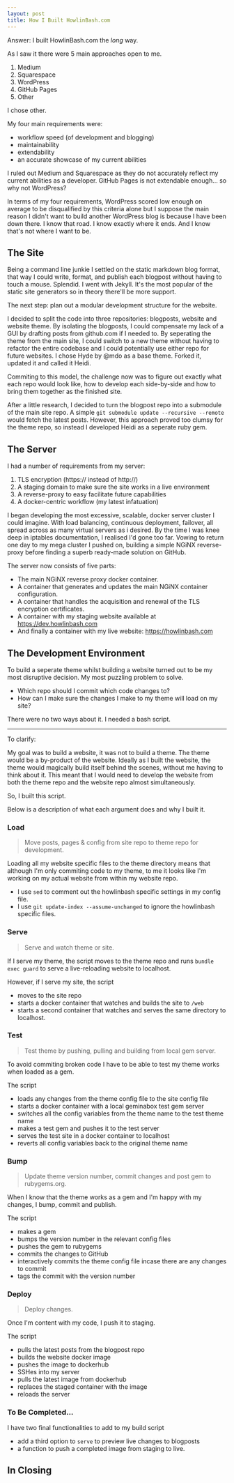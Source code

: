 ```yaml
---
layout: post
title: How I Built HowlinBash.com
---
```


Answer: I built HowlinBash.com the *long* way.

As I saw it there were 5 main approaches open to me.

1. Medium
2. Squarespace
3. WordPress
4. GitHub Pages
5. Other

I chose other.

My four main requirements were:

- workflow speed (of development and blogging)
- maintainability
- extendability
- an accurate showcase of my current abilities

I ruled out Medium and Squarespace as they do not accurately reflect my current abilities as a developer. GitHub Pages is not extendable enough... so why not WordPress?

In terms of my four requirements, WordPress scored low enough on average to be disqualified by this criteria alone but I suppose the main reason I didn't want to build another WordPress blog is because I have been down there. I know that road. I know exactly where it ends. And I know that's not where I want to be.


## The Site

Being a command line junkie I settled on the static markdown blog format, that way I could write, format, and publish each blogpost without having to touch a mouse. Splendid. I went with Jekyll. It's the most popular of the static site generators so in theory there'll be more support.

The next step: plan out a modular development structure for the website.

I decided to split the code into three repositories: blogposts, website and website theme. By isolating the blogposts, I could compensate my lack of a GUI by drafting posts from github.com if I needed to. By seperating the theme from the main site, I could switch to a new theme without having to refactor the entire codebase and I could potentially use either repo for future websites. I chose Hyde by @mdo as a base theme. Forked it, updated it and called it Heidi.

Commiting to this model, the challenge now was to figure out exactly what each repo would look like, how to develop each side-by-side and how to bring them together as the finished site. 

After a little research, I decided to turn the blogpost repo into a submodule of the main site repo. A simple `git submodule update --recursive --remote` would fetch the latest posts. However, this approach proved too clumsy for the theme repo, so instead I developed Heidi as a seperate ruby gem.


## The Server

I had a number of requirements from my server:

1. TLS encryption (https:// instead of http://)
2. A staging domain to make sure the site works in a live environment
3. A reverse-proxy to easy facilitate future capabilities
4. A docker-centric workflow (my latest infatuation)

I began developing the most excessive, scalable, docker server cluster I could imagine. With load balancing, continuous deployment, failover, all spread across as many virtual servers as i desired. By the time I was knee deep in iptables documentation, I realised I'd gone too far. Vowing to return one day to my mega cluster I pushed on, building a simple NGiNX reverse-proxy before finding a superb ready-made solution on GitHub.

The server now consists of five parts:

- The main NGiNX reverse proxy docker container.
- A container that generates and updates the main NGiNX container configuration.
- A container that handles the acquisition and renewal of the TLS encryption certificates.
- A container with my staging website available at https://dev.howlinbash.com
- And finally a container with my live website: https://howlinbash.com


## The Development Environment

To build a seperate theme whilst building a website turned out to be my most disruptive decision. My most puzzling problem to solve.
- Which repo should I commit which code changes to?
- How can I make sure the changes I make to my theme will load on my site?

There were no two ways about it. I needed a bash script.

---

To clarify:

My goal was to build a website, it was not to build a theme. The theme would be a by-product of the website. Ideally as I built the website, the theme would magically build itself behind the scenes, without me having to think about it. This meant that I would need to develop the website from both the theme repo and the website repo almost simultaneously.

So, I built this script.

Below is a description of what each argument does and why I built it.

### Load
> Move posts, pages & config from site repo to theme repo for development.

Loading all my website specific files to the theme directory means that although I'm only commiting code to my theme, to me it looks like I'm working on my actual website from within my website repo.

- I use `sed` to comment out the howlinbash specific settings in my config file.
- I use `git update-index --assume-unchanged` to ignore the howlinbash specific files.

### Serve
> Serve and watch theme or site.

If I serve my theme, the script moves to the theme repo and runs `bundle exec guard` to serve a live-reloading website to localhost.

However, if I serve my site, the script 
- moves to the site repo
- starts a docker container that watches and builds the site to `/web`
- starts a second container that watches and serves the same directory to localhost.

### Test
> Test theme by pushing, pulling and building from local gem server.

To avoid commiting broken code I have to be able to test my theme works when loaded as a gem.

The script 
- loads any changes from the theme config file to the site config file
- starts a docker container with a local geminabox test gem server
- switches all the config variables from the theme name to the test theme name
- makes a test gem and pushes it to the test server
- serves the test site in a docker container to localhost
- reverts all config variables back to the original theme name

### Bump
> Update theme version number, commit changes and post gem to rubygems.org.

When I know that the theme works as a gem and I'm happy with my changes, I bump, commit and publish.

The script
- makes a gem
- bumps the version number in the relevant config files
- pushes the gem to rubygems
- commits the changes to GitHub
- interactively commits the theme config file incase there are any changes to commit
- tags the commit with the version number

### Deploy
> Deploy changes.

Once I'm content with my code, I push it to staging.

The script
- pulls the latest posts from the blogpost repo
- builds the website docker image
- pushes the image to dockerhub
- SSHes into my server
- pulls the latest image from dockerhub
- replaces the staged container with the image
- reloads the server

### To Be Completed...

I have two final functionalities to add to my build script
- add a third option to `serve` to preview live changes to blogposts
- a function to push a completed image from staging to live.

## In Closing
